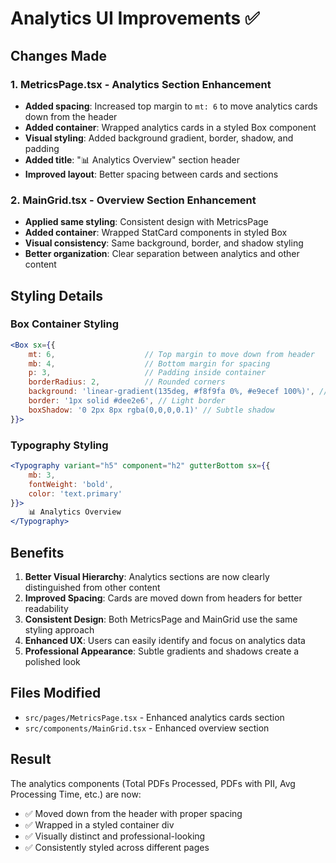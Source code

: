 # Analytics UI Improvements ✅

## Changes Made

### 1. MetricsPage.tsx - Analytics Section Enhancement
- **Added spacing**: Increased top margin to `mt: 6` to move analytics cards down from the header
- **Added container**: Wrapped analytics cards in a styled Box component
- **Visual styling**: Added background gradient, border, shadow, and padding
- **Added title**: "📊 Analytics Overview" section header
- **Improved layout**: Better spacing between cards and sections

### 2. MainGrid.tsx - Overview Section Enhancement
- **Applied same styling**: Consistent design with MetricsPage
- **Added container**: Wrapped StatCard components in styled Box
- **Visual consistency**: Same background, border, and shadow styling
- **Better organization**: Clear separation between analytics and other content

## Styling Details

### Box Container Styling
```jsx
<Box sx={{ 
    mt: 6,                    // Top margin to move down from header
    mb: 4,                    // Bottom margin for spacing
    p: 3,                     // Padding inside container
    borderRadius: 2,          // Rounded corners
    background: 'linear-gradient(135deg, #f8f9fa 0%, #e9ecef 100%)', // Subtle gradient
    border: '1px solid #dee2e6', // Light border
    boxShadow: '0 2px 8px rgba(0,0,0,0.1)' // Subtle shadow
}}>
```

### Typography Styling
```jsx
<Typography variant="h5" component="h2" gutterBottom sx={{ 
    mb: 3, 
    fontWeight: 'bold', 
    color: 'text.primary' 
}}>
    📊 Analytics Overview
</Typography>
```

## Benefits

1. **Better Visual Hierarchy**: Analytics sections are now clearly distinguished from other content
2. **Improved Spacing**: Cards are moved down from headers for better readability
3. **Consistent Design**: Both MetricsPage and MainGrid use the same styling approach
4. **Enhanced UX**: Users can easily identify and focus on analytics data
5. **Professional Appearance**: Subtle gradients and shadows create a polished look

## Files Modified

- `src/pages/MetricsPage.tsx` - Enhanced analytics cards section
- `src/components/MainGrid.tsx` - Enhanced overview section

## Result

The analytics components (Total PDFs Processed, PDFs with PII, Avg Processing Time, etc.) are now:
- ✅ Moved down from the header with proper spacing
- ✅ Wrapped in a styled container div
- ✅ Visually distinct and professional-looking
- ✅ Consistently styled across different pages 